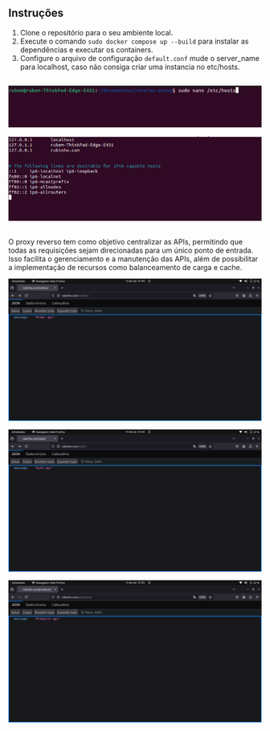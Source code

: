 ## Instruções

1. Clone o repositório para o seu ambiente local.
2. Execute o comando `sudo docker compose up --build` para instalar as dependências e executar os containers.
3. Configure o arquivo de configuração `default.conf` mude o server_name para localhost, caso não consiga criar uma instancia no etc/hosts.

##

![Comando para incluir um dominio.](./a2.png)

![Comando para incluir um dominio.](./a1.png)

##

O proxy reverso tem como objetivo centralizar as APIs, permitindo que todas as requisições sejam direcionadas para um único ponto de entrada. Isso facilita o gerenciamento e a manutenção das APIs, além de possibilitar a implementação de recursos como balanceamento de carga e cache.

![Comando para incluir um dominio.](./b.png)

![Comando para incluir um dominio.](./b1.png)

![Comando para incluir um dominio.](./b2.png)
